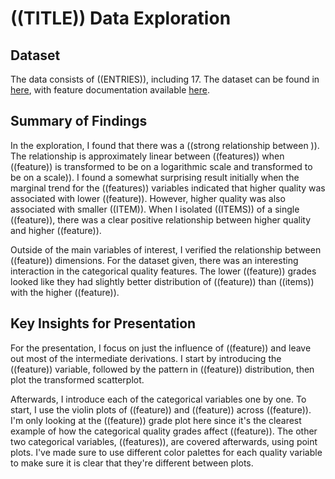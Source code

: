 # ((TITLE)) Data Exploration

## Dataset

The data consists of ((ENTRIES)), including
17. The dataset can be found in [here](address),
with feature documentation available [here](address).


## Summary of Findings

In the exploration, I found that there was a ((strong relationship between )). The relationship is
approximately linear between ((features)) when ((feature)) is transformed to be on
a logarithmic scale and transformed to be on a scale)). I found a
somewhat surprising result initially when the marginal trend for the ((features)) variables indicated that higher quality was associated with
lower ((feature)). However, higher  quality was also associated with smaller
((ITEM)). When I isolated ((ITEMS)) of a single ((feature)), there was a clear
positive relationship between higher  quality and higher ((feature)).

Outside of the main variables of interest, I verified the relationship between
 ((feature)) dimensions. For the dataset given,
there was an interesting interaction in the categorical  quality
features. The lower ((feature)) grades looked like they had slightly better
distribution of ((feature)) than ((items)) with the higher ((feature)).


## Key Insights for Presentation

For the presentation, I focus on just the influence of ((feature))
and leave out most of the intermediate derivations. I start by introducing the
((feature)) variable, followed by the pattern in ((feature)) distribution, then plot the
transformed scatterplot.

Afterwards, I introduce each of the categorical variables one by one. To start,
I use the violin plots of ((feature)) and ((feature)) across ((feature)). I'm only looking at
the ((feature)) grade plot here since it's the clearest example of how the
categorical quality grades affect ((feature)). The other two categorical
variables, ((features)), are covered afterwards, using point plots. I've made
sure to use different color palettes for each quality variable to make sure it
is clear that they're different between plots.
